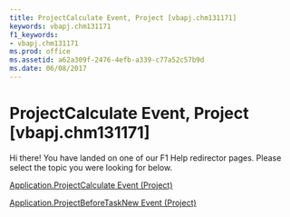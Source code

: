 ```yaml
---
title: ProjectCalculate Event, Project [vbapj.chm131171]
keywords: vbapj.chm131171
f1_keywords:
- vbapj.chm131171
ms.prod: office
ms.assetid: a62a309f-2476-4efb-a339-c77a52c57b9d
ms.date: 06/08/2017
---
```



# ProjectCalculate Event, Project [vbapj.chm131171]

Hi there! You have landed on one of our F1 Help redirector pages. Please select the topic you were looking for below.

[Application.ProjectCalculate Event (Project)](http://msdn.microsoft.com/library/44dbf3f9-4a7d-2e85-aa63-915ea47af008%28Office.15%29.aspx)

[Application.ProjectBeforeTaskNew Event (Project)](http://msdn.microsoft.com/library/77418f84-1d82-b227-75f8-c688b7bddf82%28Office.15%29.aspx)



